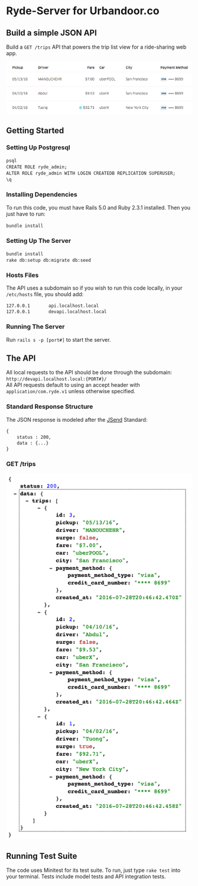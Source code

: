 # Ryde-Server for Urbandoor.co

## Build a simple JSON API

Build a `GET /trips` API that powers the trip list view for a ride-sharing web app.

![Ryde screen shot](resources/ryde.png)

## Getting Started

### Setting Up Postgresql
`psql`  
`CREATE ROLE ryde_admin;`  
`ALTER ROLE ryde_admin WITH LOGIN CREATEDB REPLICATION SUPERUSER;`  
`\q`  

### Installing Dependencies

To run this code, you must have Rails 5.0 and Ruby 2.3.1 installed. Then you just have to run: 

`bundle install`

### Setting Up The Server

`bundle install`  
`rake db:setup db:migrate db:seed`  

### Hosts Files
The API uses a subdomain so if you wish to run this code locally, in your `/etc/hosts` file, you should add:  

```
127.0.0.1       api.localhost.local
127.0.0.1       devapi.localhost.local
```

### Running The Server
Run `rails s -p [port#]` to start the server.

## The API

All local requests to the API should be done through the subdomain: `http://devapi.localhost.local:{PORT#}/`  
All API requests default to using an accept header with `application/com.ryde.v1` unless otherwise specified.

### Standard Response Structure

The JSON response is modeled after the [JSend](https://labs.omniti.com/labs/jsend) Standard: 

```
{
    status : 200,
    data : {...}
}

```

### GET /trips

![Trips screen shot](resources/trips_json.png)

## Running Test Suite

The code uses Minitest for its test suite. To run, just type `rake test` into your terminal. Tests include model tests and API integration tests. 
